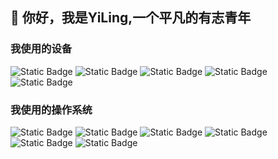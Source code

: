 ## 👋 你好，我是YiLing,一个平凡的有志青年
### 我使用的设备
![Static Badge](https://img.shields.io/badge/Xperia%201%20III-black?style=flat-square&logo=sony)
![Static Badge](https://img.shields.io/badge/iPhone%2015%20Pro-black?style=flat-square&logo=apple)
![Static Badge](https://img.shields.io/badge/MacBook%20Pro%20M4-black?style=flat-square&logo=apple)
![Static Badge](https://img.shields.io/badge/ROG%20DIYPC-%23FF0029?style=flat-square&logo=republicofgamers)
![Static Badge](https://img.shields.io/badge/Xiaomi%20Pad%206%20Pro-%23FF6900?style=flat-square&logo=xiaomi&logoColor=white)
### 我使用的操作系统
![Static Badge](https://img.shields.io/badge/Pop!_OS%2022.04-%2348B9C7?style=flat-square&logo=popos&logoColor=white)
![Static Badge](https://img.shields.io/badge/Windows%2010-blue?style=flat-square)
![Static Badge](https://img.shields.io/badge/LineageOS%2021-%23167C80?style=flat-square&logo=lineageos)
![Static Badge](https://img.shields.io/badge/ColorOS%2014-%232D683D?style=flat-square&logo=oppo)
![Static Badge](https://img.shields.io/badge/macOS%20Sequoia-black?style=flat-square&logo=apple)
![Static Badge](https://img.shields.io/badge/iOS%2018.2-black?style=flat-square&logo=apple)

<!--
**VA-YiLing/VA-YiLing** is a ✨ _special_ ✨ repository because its `README.md` (this file) appears on your GitHub profile.

Here are some ideas to get you started:

- 🔭 I’m currently working on ...
- 🌱 I’m currently learning ...
- 👯 I’m looking to collaborate on ...
- 🤔 I’m looking for help with ...
- 💬 Ask me about ...
- 📫 How to reach me: ...
- 😄 Pronouns: ...
- ⚡ Fun fact: ...
-->
